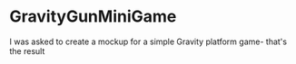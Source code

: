 # GravityGunMiniGame
I was asked to create a mockup for a simple Gravity platform game- that's the result
